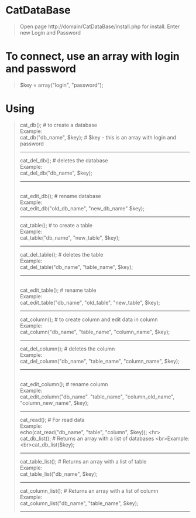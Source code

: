 # CatDataBase
> Open page http://domain/CatDataBase/install.php for install.
> Enter new Login and Password
# To connect, use an array with login and password
> $key = array("login", "password");
# Using
> cat_db(); # to create a database<br>Example:<br>cat_db("db_name", $key); # $key - this is an array with login and password<hr>
> cat_del_db(); # deletes the database<br>Example:<br>cat_del_db("db_name", $key);<hr>  
> cat_edit_db(); # rename database<br>Example:<br>cat_edit_db("old_db_name", "new_db_name" $key);<hr> 
> cat_table(); # to create a table<br>Example:<br>cat_table("db_name", "new_table", $key);<hr>
> cat_del_table(); # deletes the table<br>Example:<br>cat_del_table("db_name", "table_name", $key);<hr>  
> cat_edit_table(); # rename table<br>Example:<br>cat_edit_table("db_name", "old_table", "new_table", $key);<hr> 
> cat_column(); # to create column and edit data in column<br>Example:<br>cat_column("db_name", "table_name", "column_name", $key);<hr>
> cat_del_column(); # deletes the column<br>Example:<br>cat_del_column("db_name", "table_name", "column_name", $key);<hr>  
> cat_edit_column(); # rename column<br>Example:<br>cat_edit_column("db_name". "table_name", "column_old_name", "column_new_name", $key);<hr> 
> cat_read(); # For read data<br>Example:<br>echo(cat_read("db_name", "table", "column", $key)); <hr>
> cat_db_list(); # Returns an array with a list of databases <br>Example:<br>cat_db_list($key); <hr>
> cat_table_list(); # Returns an array with a list of table <br>Example:<br>cat_table_list("db_name", $key); <hr>
> cat_column_list(); # Returns an array with a list of column <br>Example:<br>cat_column_list("db_name", "table_name", $key); <hr>
